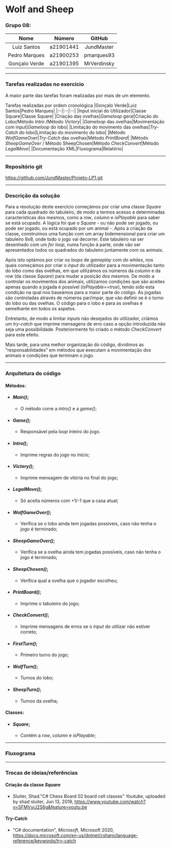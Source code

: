 # Wolf and Sheep

### Grupo 08: 
|Nome|Número|GitHub|
|:-:|:-:|:-:|
|Luiz Santos|a21901441|JundMaster|
|Pedro Marques|a21900253|pmarques93|
|Gonçalo Verde|a21901395|MrVerdinsky|

---
### Tarefas realizadas no exercício
A maior parte das tarefas foram realizadas por mais de um elemento.

Tarefas realizadas por ordem cronológica
|Gonçalo Verde|Luiz Santos|Pedro Marques|
|:-:|:-:|:-:|
|Input inicial do Utilizador|Classe Square|Classe Square|
|Criação das ovelhas|_Gameloop_ geral|Criação do Lobo/Método _Intro_ /Método _Victory_|
|_Gameloop_ das ovelhas|Movimentação com input|_Gameloop_ do lobo|
|Limitação do movimento das ovelhas|_Try-Catch_ do lobo|Limitação do movimento do lobo|
|Método _WolfGameOver_|_Try-Catch_ das ovelhas|Método _PrintBoard_|
|Método _SheepGameOver_ / Método SheepChosen|Método _CheckConvert_|Método _LegalMove_|
|Documentação XML|Fluxograma|Relatório|

---
### Repositório git
https://github.com/JundMaster/Projeto-LP1.git

---
### Descrição da solução
Para a resolução deste exercício começámos por criar uma classe _Square_ para cada quadrado do tabuleiro, de modo a termos acesso a determinadas características dos mesmos, como a _row_, _column_ e _isPlayable_ para saber se está ocupado. A lógica foi  que o _Square_ - ou não pode ser jogado, ou pode ser jogado, ou está ocupado por um animal -. Após a criação da classe, construímos uma função com um array bidemensional  para criar um tabuleiro 8x8, onde todo o jogo vai decorrer. Este tabuleiro vai ser desenhado com um _for loop_, numa função à parte, onde vão ser apresentados todos os quadrados do tabuleiro juntamente com os animais.

Após isto optámos por criar os _loops_ de _gameplay_ com _do whiles_, nos quais começámos por criar o _input_ do utilizador para a movimentação tanto do lobo como das ovelhas, em que utilizámos os números da _column_ e da _row_ (da classe _Square_) para mudar a posição dos mesmos. De modo a controlar os movimentos dos animais, utilizamos condições que são aceites apenas quando a jogada é possível (_isPlayable==true_), tendo sido esta condição na qual nos baseámos para a maior parte do código. As jogadas são controladas através de números par/ímpar, que vão definir se é o turno do lobo ou das ovelhas. O código para o lobo e para as ovelhas é semelhante em todos os aspetos. 

Entretanto, de modo a limitar _inputs_ não desejados do utilizador, criámos um _try-catch_ que imprime mensagens de erro caso a opção introduzida não seja uma possibilidade. Posteriormente foi criado o método _CheckConvert_ para este efeito.

Mais tarde, para uma melhor organização do código, dividimos as "responsabilidades" em métodos que executam a movimentação dos animais e condições que terminam o jogo.

---
### Arquitetura do código
#### Métodos:
- #### _Main()_;
  - O método corre a _intro()_ e a _game()_;

- #### _Game()_;
  - Responsável pela _loop_ inteiro do jogo. 

- #### _Intro()_;
  - Imprime regras do jogo no ínicio;

- #### _Victory()_;
  - Imprime mensagem de vitória no final do jogo;

- #### _LegalMove()_;
  - Só aceita números com +1/-1 que a casa atual;

- #### _WolfGameOver()_;
  - Verifica se o lobo ainda tem jogadas possíveis, caso não tenha o jogo é terminado;

- #### _SheepGameOver()_;
  - Verifica se a ovelha ainda tem jogadas possíveis, caso não tenha o jogo é terminado;

- #### _SheepChosen()_;
  - Verifica qual a ovelha que o jogador escolheu;

- #### _PrintBoard()_;
  - Imprime o tabuleiro do jogo;

- #### _CheckConvert()_;
  - Imprime mensagens de erros se o _input_ do utilizar não estiver correto;

- #### _FirstTurn()_;
  - Primeiro turno do jogo;

- #### _WolfTurn()_;
  - Turnos do lobo;

- #### _SheepTurn()_;
  - Turnos da ovelha;

#### Classes:
- #### _Square_;
  - Contém a _row_, _column_ e _isPlayable_;
  
---
### Fluxograma

---
### Trocas de ideias/referências

#### Criação da classe _Square_
- Sluiter, Shad."C# Chess Board 02 board cell classes" _Youtube_, uploaded by shad sluiter, Jun 13, 2019, https://www.youtube.com/watch?v=SFMVyiJ2S6g&feature=youtu.be
#### Try-Catch
- "C# documentation", _Microsoft_, Microsoft 2020,
https://docs.microsoft.com/en-us/dotnet/csharp/language-reference/keywords/try-catch
